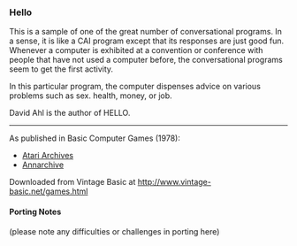 ### Hello

This is a sample of one of the great number of conversational programs. In a sense, it is like a CAI program except that its responses are just good fun. Whenever a computer is exhibited at a convention or conference with people that have not used a computer before, the conversational programs seem to get the first activity.

In this particular program, the computer dispenses advice on various problems such as sex. health, money, or job.

David Ahl is the author of HELLO.

---

As published in Basic Computer Games (1978):
- [Atari Archives](https://www.atariarchives.org/basicgames/showpage.php?page=82)
- [Annarchive](https://annarchive.com/files/Basic_Computer_Games_Microcomputer_Edition.pdf#page=97)

Downloaded from Vintage Basic at
http://www.vintage-basic.net/games.html

#### Porting Notes

(please note any difficulties or challenges in porting here)
